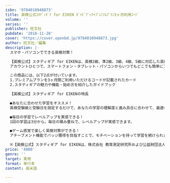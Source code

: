 ```yaml
---
isbn: '9784010948873'
title: 英検公式ｽﾀﾃﾞｨｷﾞｱ for EIKEN ｶﾞｲﾄﾞﾌﾞｯｸ+ﾌﾟﾚﾐｱﾑﾌﾟﾗﾝ3ヶ月利用ｺｰﾄﾞ
volume: ''
series: ''
publisher: 旺文社
pubdate: '2018-11-28'
cover: 'https://cover.openbd.jp/9784010948873.jpg'
author: 旺文社／編集
description: |-
  スマホ・パソコンでできる英検対策！

  【英検公式】スタディギア for EIKENは、英検2級、準2級、3級、4級、5級に対応した英検公式の英語学習サービスです。
  アカウントひとつで、スマートフォン・タブレット・パソコンからいつでもどこでも簡単にアクセスできます。  

  この商品には、以下2点が付いています。
  1.プレミアムプランを3ヶ月間ご利用いただけるコードが記載されたカード
  2.スタディギアの魅力や機能・始め方を紹介したガイドブック

  【英検公式】スタディギア for EIKENの特長

  ●あなたに合わせた学習をオススメ！
  英検受験級と受験日を設定するだけで、あなたの学習の理解度と進み具合に合わせて、最適な学習内容をオススメします。

  ●毎日の学習でレベルアップを実感できる！
  1回の学習は3分から。毎日の積み重ねで、レベルアップが実感できます。

  ●ゲーム感覚で楽しく英検対策ができる！
  アチーブメント機能でバッジ獲得を目指すことで、モチベーションを持って学習を続けられます。

  ※【英検公式】スタディギア for EIKENは、株式会社 教育測定研究所および公益財団法人 日本英語検定協会が運営・管理を行なっているサービスです。
price: '4000'
genre: ''
target: 実用
format: 単行本
content: 英米語

---
```

